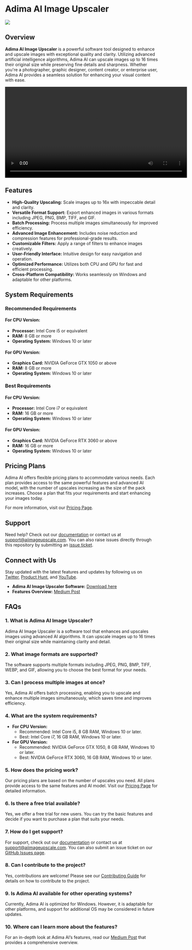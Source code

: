 # Adima AI Image Upscaler

<a href="https://www.aiimageupscale.com/ai-image-upscaler-pc">
   <img src="https://www.aiimageupscale.com/public/Final_Logo.webp">
</a>

## Overview

**Adima AI Image Upscaler** is a powerful software tool designed to enhance and upscale images with exceptional quality and clarity. Utilizing advanced artificial intelligence algorithms, Adima AI can upscale images up to 16 times their original size while preserving fine details and sharpness. Whether you're a photographer, graphic designer, content creator, or enterprise user, Adima AI provides a seamless solution for enhancing your visual content with ease.

<video width="600" controls>
  <source src="https://github.com/AIImageUpscale/ai-image-upscaler/New.mp4" type="video/mp4">
  Your browser does not support the video tag.
</video>

## Features

- **High-Quality Upscaling:** Scale images up to 16x with impeccable detail and clarity.
- **Versatile Format Support:** Export enhanced images in various formats including JPEG, PNG, BMP, TIFF, and GIF.
- **Batch Processing:** Process multiple images simultaneously for improved efficiency.
- **Advanced Image Enhancement:** Includes noise reduction and compression features for professional-grade results.
- **Customizable Filters:** Apply a range of filters to enhance images creatively.
- **User-Friendly Interface:** Intuitive design for easy navigation and operation.
- **Optimized Performance:** Utilizes both CPU and GPU for fast and efficient processing.
- **Cross-Platform Compatibility:** Works seamlessly on Windows and adaptable for other platforms.

## System Requirements

### Recommended Requirements

#### **For CPU Version:**
- **Processor:** Intel Core i5 or equivalent
- **RAM:** 8 GB or more
- **Operating System:** Windows 10 or later

#### **For GPU Version:**
- **Graphics Card:** NVIDIA GeForce GTX 1050 or above
- **RAM:** 8 GB or more
- **Operating System:** Windows 10 or later

### Best Requirements

#### **For CPU Version:**
- **Processor:** Intel Core i7 or equivalent
- **RAM:** 16 GB or more
- **Operating System:** Windows 10 or later

#### **For GPU Version:**
- **Graphics Card:** NVIDIA GeForce RTX 3060 or above
- **RAM:** 16 GB or more
- **Operating System:** Windows 10 or later

## Pricing Plans

Adima AI offers flexible pricing plans to accommodate various needs. Each plan provides access to the same powerful features and advanced AI model, with the number of upscales increasing as the size of the pack increases. Choose a plan that fits your requirements and start enhancing your images today.

For more information, visit our [Pricing Page](https://www.aiimageupscale.com/pricing).

## Support

Need help? Check out our [documentation](docs/README.md) or contact us at [support@aiimageupscale.com](mailto:support@aiimageupscale.com). You can also raise issues directly through this repository by submitting an [issue ticket](https://github.com/AIImageUpscale/ai-image-upscaler/issues).


## Connect with Us

Stay updated with the latest features and updates by following us on [Twitter](https://twitter.com/adima_ai), [Product Hunt](https://www.producthunt.com/posts/adima-ai-image-upscaler-software), and [YouTube](https://www.youtube.com/@AIImageUpscale). 

- **Adima AI Image Upscaler Software:** [Download here](https://www.aiimageupscale.com/ai-image-upscaler-pc)
- **Features Overview:** [Medium Post](https://medium.com/@aiimageupscale/elevate-your-imagery-unveiling-the-adima-ai-image-upscaler-bd93df0ede2a)

## FAQs

### 1. **What is Adima AI Image Upscaler?**
   Adima AI Image Upscaler is a software tool that enhances and upscales images using advanced AI algorithms. It can upscale images up to 16 times their original size while maintaining clarity and detail.

### 2. **What image formats are supported?**
   The software supports multiple formats including JPEG, PNG, BMP, TIFF, WEBP, and GIF, allowing you to choose the best format for your needs.

### 3. **Can I process multiple images at once?**
   Yes, Adima AI offers batch processing, enabling you to upscale and enhance multiple images simultaneously, which saves time and improves efficiency.

### 4. **What are the system requirements?**
   - **For CPU Version:**
     - Recommended: Intel Core i5, 8 GB RAM, Windows 10 or later.
     - Best: Intel Core i7, 16 GB RAM, Windows 10 or later.
   - **For GPU Version:**
     - Recommended: NVIDIA GeForce GTX 1050, 8 GB RAM, Windows 10 or later.
     - Best: NVIDIA GeForce RTX 3060, 16 GB RAM, Windows 10 or later.

### 5. **How does the pricing work?**
   Our pricing plans are based on the number of upscales you need. All plans provide access to the same features and AI model. Visit our [Pricing Page](https://www.aiimageupscale.com/pricing) for detailed information.

### 6. **Is there a free trial available?**
   Yes, we offer a free trial for new users. You can try the basic features and decide if you want to purchase a plan that suits your needs.

### 7. **How do I get support?**
   For support, check out our [documentation](docs/README.md) or contact us at [support@aiimageupscale.com](mailto:support@aiimageupscale.com). You can also submit an issue ticket on our [GitHub Issues page](https://github.com/YourUsername/Adima-AI-Image-Upscaler/issues).

### 8. **Can I contribute to the project?**
   Yes, contributions are welcome! Please see our [Contributing Guide](CONTRIBUTING.md) for details on how to contribute to the project.

### 9. **Is Adima AI available for other operating systems?**
   Currently, Adima AI is optimized for Windows. However, it is adaptable for other platforms, and support for additional OS may be considered in future updates.

### 10. **Where can I learn more about the features?**
   For an in-depth look at Adima AI’s features, read our [Medium Post](https://medium.com/@aiimageupscale/elevate-your-imagery-unveiling-the-adima-ai-image-upscaler-bd93df0ede2a) that provides a comprehensive overview.
